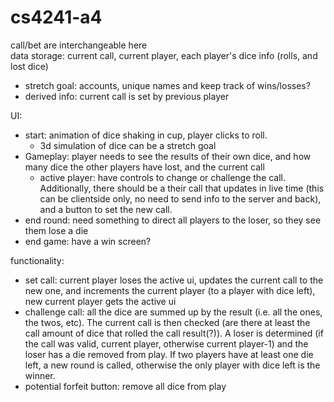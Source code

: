 # cs4241-a4

call/bet are interchangeable here  
data storage: current call, current player, each player's dice info (rolls, and lost dice)  
   * stretch goal: accounts, unique names and keep track of wins/losses?  
   * derived info: current call is set by previous player  

UI:  
   * start: animation of dice shaking in cup, player clicks to roll.  
       * 3d simulation of dice can be a stretch goal  
   * Gameplay: player needs to see the results of their own dice, and how many dice the other players have lost, and the current call  
       * active player: have controls to change or challenge the call. Additionally, there should be a their call that updates in live time (this can be clientside only, no need to send info to the server and back), and a button to set the new call.  
   * end round: need something to direct all players to the loser, so they see them lose a die  
   * end game: have a win screen?  

functionality:  
   * set call: current player loses the active ui, updates the current call to the new one, and increments the current player (to a player with dice left), new current player gets the active ui  
   * challenge call: all the dice are summed up by the result (i.e. all the ones, the twos, etc). The current call is then checked (are there at least the call amount of dice that rolled the call result(?)). A loser is determined (if the call was valid, current player, otherwise current player-1) and the loser has a die removed from play. If two players have at least one die left, a new round is called, otherwise the only player with dice left is the winner.  
   * potential forfeit button: remove all dice from play
